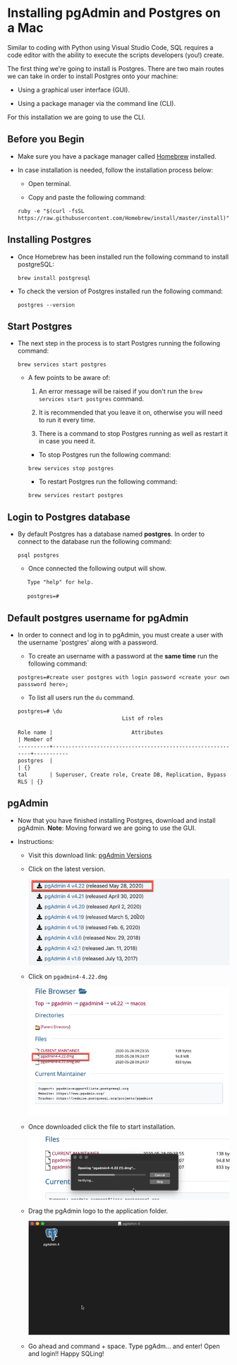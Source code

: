 # Installing pgAdmin and Postgres on a Mac

Similar to coding with Python using Visual Studio Code, SQL requires a code editor with the ability to execute the scripts developers (you!) create.

The first thing we're going to install is Postgres. There are two main routes we can take in order to install Postgres onto your machine:

* Using a graphical user interface (GUI).

* Using a package manager via the command line (CLI).

For this installation we are going to use the CLI. 

## Before you Begin

* Make sure you have a package manager called [Homebrew](https://brew.sh/) installed.

* In case installation is needed, follow the installation process below:

  * Open terminal.

  * Copy and paste the following command:

  ```
  ruby -e "$(curl -fsSL https://raw.githubusercontent.com/Homebrew/install/master/install)"
  ```

## Installing Postgres

* Once Homebrew has been installed run the following command to install postgreSQL:

  ```
  brew install postgresql
  ```

* To check the version of Postgres installed run the following command:

  ```
  postgres --version
  ```

## Start Postgres

* The next step in the process is to start Postgres running the following command:

  ```
  brew services start postgres
  ```
  
  * A few points to be aware of:
  
    1. An error message will be raised if you don't run the `brew services start postgres` command.

    2. It is recommended that you leave it on, otherwise you will need to run it every time.
  
    3. There is a command to stop Postgres running as well as restart it in case you need it.

    * To stop Postgres run the following command:

    ```
    brew services stop postgres
    ```

    * To restart Postgres run the following command:

    ```
    brew services restart postgres
    ```

## Login to Postgres database

* By default Postgres has a database named **postgres**. In order to connect to the database run the following command:

  ```
  psql postgres
  ```

  * Once connected the following output will show.

  ```psql (12.3)
     Type "help" for help.

     postgres=#
  ```

## Default postgres username for pgAdmin

* In order to connect and log in to pgAdmin, you must create a user with the username 'postgres' along with a password.

  * To create an username with a password at the **same time** run the following command:

  ```
  postgres=#create user postgres with login password <create your own passsword here>;
  ```

  * To list all users run the `du` command.

  ```
  postgres=# \du
                                   List of roles

  Role name |                         Attributes                         | Member of
  ----------+------------------------------------------------------------+-----------
  postgres  |                                                            | {}
  tal       | Superuser, Create role, Create DB, Replication, Bypass RLS | {}
  ```

## pgAdmin

* Now that you have finished installing Postgres, download and install pgAdmin. **Note**: Moving forward we are going to use the GUI.

* Instructions:

  * Visit this download link: [pgAdmin Versions](https://www.pgadmin.org/download/pgadmin-4-macos/)

  * Click on the latest version.

    ![pgAdm_Versions.png](../Images/pgAdm_Versions.png)

  * Click on `pgadmin4-4.22.dmg`

    ![pgAdm_dmg.png](../Images/pgAdm_dmg.png)

  * Once downloaded click the file to start installation.

    ![pgAdm_box.png](../Images/pgAdm_box.png)

  * Drag the pgAdmin logo to the application folder.

    ![pgAdm_logo.png](../Images/pgAdm_logo.png)

  * Go ahead and command + space. Type pgAdm... and enter! Open and login!! Happy SQLing!
